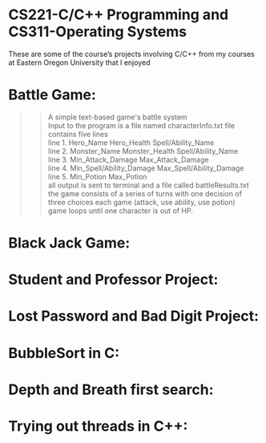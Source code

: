 # CS221-C/C++ Programming and CS311-Operating Systems  
  
These are some of the course’s projects involving C/C++ from my courses at Eastern Oregon University that I enjoyed  

# Battle Game:  
>>A simple text-based game's battle system  
Input to the program is a file named characterInfo.txt file contains five lines  
line 1. Hero_Name Hero_Health Spell/Ability_Name  
line 2. Monster_Name Monster_Health Spell/Ability_Name  
line 3. Min_Attack_Damage Max_Attack_Damage  
line 4. Min_Spell/Ability_Damage Max_Spell/Ability_Damage  
line 5. Min_Potion Max_Potion  
all output is sent to terminal and a file called battleResults.txt  
the game consists of a series of turns with one decision of three choices each game (attack, use ability, use potion)  
game loops until one character is out of HP.  

# Black Jack Game: 

# Student and Professor Project: 

# Lost Password and Bad Digit Project: 

# BubbleSort in C: 

# Depth and Breath first search: 

# Trying out threads in C++: 
